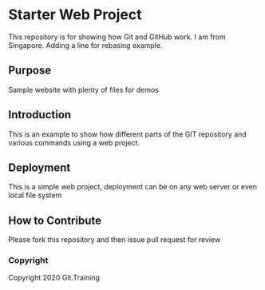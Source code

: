 # Starter Web Project

This repository is for showing how Git and GitHub work. I am from Singapore.
Adding a line for rebasing example.

## Purpose

Sample website with plenty of files for demos

## Introduction

This is an example to show how different parts of the GIT repository and various commands using a web project.

## Deployment

This is a simple web project, deployment can be on any web server or even local file system

## How to Contribute

Please fork this repository and then issue pull request for review

### Copyright

Copyright 2020 Git.Training
